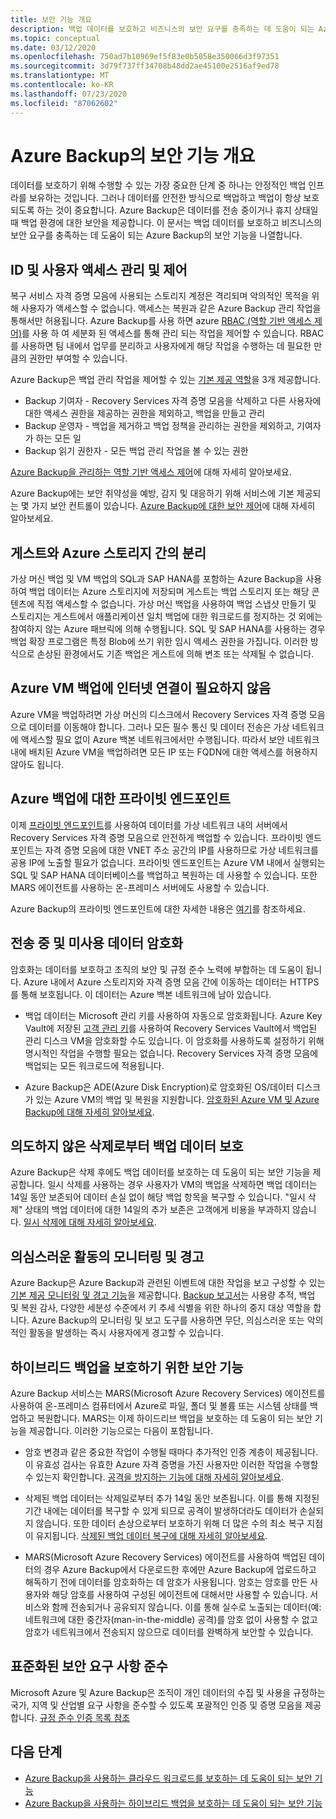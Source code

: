 ```yaml
---
title: 보안 기능 개요
description: 백업 데이터를 보호하고 비즈니스의 보안 요구를 충족하는 데 도움이 되는 Azure Backup의 보안 기능에 대해 알아봅니다.
ms.topic: conceptual
ms.date: 03/12/2020
ms.openlocfilehash: 750ad7b10969ef5f83e0b5058e350066d3f97351
ms.sourcegitcommit: 3d79f737ff34708b48dd2ae45100e2516af9ed78
ms.translationtype: MT
ms.contentlocale: ko-KR
ms.lasthandoff: 07/23/2020
ms.locfileid: "87062602"
---
```

# <a name="overview-of-security-features-in-azure-backup"></a>Azure Backup의 보안 기능 개요

데이터를 보호하기 위해 수행할 수 있는 가장 중요한 단계 중 하나는 안정적인 백업 인프라를 보유하는 것입니다. 그러나 데이터를 안전한 방식으로 백업하고 백업이 항상 보호되도록 하는 것이 중요합니다. Azure Backup은 데이터를 전송 중이거나 휴지 상태일 때 백업 환경에 대한 보안을 제공합니다. 이 문서는 백업 데이터를 보호하고 비즈니스의 보안 요구를 충족하는 데 도움이 되는 Azure Backup의 보안 기능을 나열합니다.

## <a name="management-and-control-of-identity-and-user-access"></a>ID 및 사용자 액세스 관리 및 제어

복구 서비스 자격 증명 모음에 사용되는 스토리지 계정은 격리되며 악의적인 목적을 위해 사용자가 액세스할 수 없습니다. 액세스는 복원과 같은 Azure Backup 관리 작업을 통해서만 허용됩니다. Azure Backup를 사용 하면 azure [RBAC (역할 기반 액세스 제어)](./backup-rbac-rs-vault.md)를 사용 하 여 세분화 된 액세스를 통해 관리 되는 작업을 제어할 수 있습니다. RBAC를 사용하면 팀 내에서 업무를 분리하고 사용자에게 해당 작업을 수행하는 데 필요한 만큼의 권한만 부여할 수 있습니다.

Azure Backup은 백업 관리 작업을 제어할 수 있는 [기본 제공 역할](../role-based-access-control/built-in-roles.md)을 3개 제공합니다.

* Backup 기여자 - Recovery Services 자격 증명 모음을 삭제하고 다른 사용자에 대한 액세스 권한을 제공하는 권한을 제외하고, 백업을 만들고 관리
* Backup 운영자 - 백업을 제거하고 백업 정책을 관리하는 권한을 제외하고, 기여자가 하는 모든 일
* Backup 읽기 권한자 - 모든 백업 관리 작업을 볼 수 있는 권한

[Azure Backup을 관리하는 역할 기반 액세스 제어](./backup-rbac-rs-vault.md)에 대해 자세히 알아보세요.

Azure Backup에는 보안 취약성을 예방, 감지 및 대응하기 위해 서비스에 기본 제공되는 몇 가지 보안 컨트롤이 있습니다. [Azure Backup에 대한 보안 제어](./backup-security-controls.md)에 대해 자세히 알아보세요.

## <a name="separation-between-guest-and-azure-storage"></a>게스트와 Azure 스토리지 간의 분리

가상 머신 백업 및 VM 백업의 SQL과 SAP HANA를 포함하는 Azure Backup을 사용하여 백업 데이터는 Azure 스토리지에 저장되며 게스트는 백업 스토리지 또는 해당 콘텐츠에 직접 액세스할 수 없습니다.  가상 머신 백업을 사용하여 백업 스냅샷 만들기 및 스토리지는 게스트에서 애플리케이션 일치 백업에 대한 워크로드를 정지하는 것 외에는 참여하지 않는 Azure 패브릭에 의해 수행됩니다.  SQL 및 SAP HANA를 사용하는 경우 백업 확장 프로그램은 특정 Blob에 쓰기 위한 임시 액세스 권한을 가집니다.  이러한 방식으로 손상된 환경에서도 기존 백업은 게스트에 의해 변조 또는 삭제될 수 없습니다.

## <a name="internet-connectivity-not-required-for-azure-vm-backup"></a>Azure VM 백업에 인터넷 연결이 필요하지 않음

Azure VM을 백업하려면 가상 머신의 디스크에서 Recovery Services 자격 증명 모음으로 데이터를 이동해야 합니다. 그러나 모든 필수 통신 및 데이터 전송은 가상 네트워크에 액세스할 필요 없이 Azure 백본 네트워크에서만 수행됩니다. 따라서 보안 네트워크 내에 배치된 Azure VM을 백업하려면 모든 IP 또는 FQDN에 대한 액세스를 허용하지 않아도 됩니다.

## <a name="private-endpoints-for-azure-backup"></a>Azure 백업에 대한 프라이빗 엔드포인트

이제 [프라이빗 엔드포인트](../private-link/private-endpoint-overview.md)를 사용하여 데이터를 가상 네트워크 내의 서버에서 Recovery Services 자격 증명 모음으로 안전하게 백업할 수 있습니다. 프라이빗 엔드포인트는 자격 증명 모음에 대한 VNET 주소 공간의 IP를 사용하므로 가상 네트워크를 공용 IP에 노출할 필요가 없습니다. 프라이빗 엔드포인트는 Azure VM 내에서 실행되는 SQL 및 SAP HANA 데이터베이스를 백업하고 복원하는 데 사용할 수 있습니다. 또한 MARS 에이전트를 사용하는 온-프레미스 서버에도 사용할 수 있습니다.

Azure Backup의 프라이빗 엔드포인트에 대한 자세한 내용은 [여기](./private-endpoints.md)를 참조하세요.

## <a name="encryption-of-data-in-transit-and-at-rest"></a>전송 중 및 미사용 데이터 암호화

암호화는 데이터를 보호하고 조직의 보안 및 규정 준수 노력에 부합하는 데 도움이 됩니다. Azure 내에서 Azure 스토리지와 자격 증명 모음 간에 이동하는 데이터는 HTTPS를 통해 보호됩니다. 이 데이터는 Azure 백본 네트워크에 남아 있습니다.

* 백업 데이터는 Microsoft 관리 키를 사용하여 자동으로 암호화됩니다. Azure Key Vault에 저장된 [고객 관리 키](backup-encryption.md#encryption-of-backup-data-using-customer-managed-keys)를 사용하여 Recovery Services Vault에서 백업된 관리 디스크 VM을 암호화할 수도 있습니다. 이 암호화를 사용하도록 설정하기 위해 명시적인 작업을 수행할 필요는 없습니다. Recovery Services 자격 증명 모음에 백업되는 모든 워크로드에 적용됩니다.

* Azure Backup은 ADE(Azure Disk Encryption)로 암호화된 OS/데이터 디스크가 있는 Azure VM의 백업 및 복원을 지원합니다. [암호화된 Azure VM 및 Azure Backup에 대해 자세히 알아보세요](./backup-azure-vms-encryption.md).

## <a name="protection-of-backup-data-from-unintentional-deletes"></a>의도하지 않은 삭제로부터 백업 데이터 보호

Azure Backup은 삭제 후에도 백업 데이터를 보호하는 데 도움이 되는 보안 기능을 제공합니다. 일시 삭제를 사용하는 경우 사용자가 VM의 백업을 삭제하면 백업 데이터는 14일 동안 보존되어 데이터 손실 없이 해당 백업 항목을 복구할 수 있습니다. "일시 삭제" 상태의 백업 데이터에 대한 14일의 추가 보존은 고객에게 비용을 부과하지 않습니다. [일시 삭제에 대해 자세히 알아보세요](backup-azure-security-feature-cloud.md).

## <a name="monitoring-and-alerts-of-suspicious-activity"></a>의심스러운 활동의 모니터링 및 경고

Azure Backup은 Azure Backup과 관련된 이벤트에 대한 작업을 보고 구성할 수 있는 [기본 제공 모니터링 및 경고 기능](./backup-azure-monitoring-built-in-monitor.md)을 제공합니다. [Backup 보고서](./configure-reports.md)는 사용량 추적, 백업 및 복원 감사, 다양한 세분성 수준에서 키 추세 식별을 위한 하나의 중지 대상 역할을 합니다. Azure Backup의 모니터링 및 보고 도구를 사용하면 무단, 의심스러운 또는 악의적인 활동을 발생하는 즉시 사용자에게 경고할 수 있습니다.

## <a name="security-features-to-help-protect-hybrid-backups"></a>하이브리드 백업을 보호하기 위한 보안 기능

Azure Backup 서비스는 MARS(Microsoft Azure Recovery Services) 에이전트를 사용하여 온-프레미스 컴퓨터에서 Azure로 파일, 폴더 및 볼륨 또는 시스템 상태를 백업하고 복원합니다. MARS는 이제 하이드리브 백업을 보호하는 데 도움이 되는 보안 기능을 제공합니다. 이러한 기능으로는 다음이 포함됩니다.

* 암호 변경과 같은 중요한 작업이 수행될 때마다 추가적인 인증 계층이 제공됩니다. 이 유효성 검사는 유효한 Azure 자격 증명을 가진 사용자만 이러한 작업을 수행할 수 있는지 확인합니다. [공격을 방지하는 기능에 대해 자세히 알아보세요](./backup-azure-security-feature.md#prevent-attacks).

* 삭제된 백업 데이터는 삭제일로부터 추가 14일 동안 보존됩니다. 이를 통해 지정된 기간 내에는 데이터를 복구할 수 있게 되므로 공격이 발생하더라도 데이터가 손실되지 않습니다. 또한 데이터 손상으로부터 보호하기 위해 더 많은 수의 최소 복구 지점이 유지됩니다. [삭제된 백업 데이터 복구에 대해 자세히 알아보세요](./backup-azure-security-feature.md#recover-deleted-backup-data).

* MARS(Microsoft Azure Recovery Services) 에이전트를 사용하여 백업된 데이터의 경우 Azure Backup에서 다운로드한 후에만 Azure Backup에 업로드하고 해독하기 전에 데이터를 암호화하는 데 암호가 사용됩니다. 암호는 암호를 만든 사용자와 해당 암호를 사용하여 구성된 에이전트에 대해서만 사용할 수 있습니다. 서비스와 함께 전송되거나 공유되지 않습니다. 이를 통해 실수로 노출되는 데이터(예: 네트워크에 대한 중간자(man-in-the-middle) 공격)를 암호 없이 사용할 수 없고 암호가 네트워크에서 전송되지 않으므로 데이터를 완벽하게 보안할 수 있습니다.

## <a name="compliance-with-standardized-security-requirements"></a>표준화된 보안 요구 사항 준수

Microsoft Azure 및 Azure Backup은 조직이 개인 데이터의 수집 및 사용을 규정하는 국가, 지역 및 산업별 요구 사항을 준수할 수 있도록 포괄적인 인증 및 증명 모음을 제공합니다. [규정 준수 인증 목록 참조](compliance-offerings.md)

## <a name="next-steps"></a>다음 단계

* [Azure Backup을 사용하는 클라우드 워크로드를 보호하는 데 도움이 되는 보안 기능](backup-azure-security-feature-cloud.md)
* [Azure Backup을 사용하는 하이브리드 백업을 보호하는 데 도움이 되는 보안 기능](backup-azure-security-feature.md)
